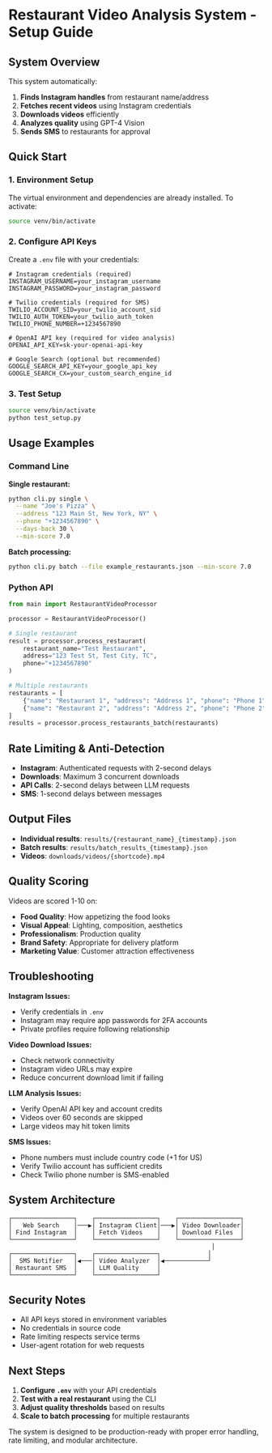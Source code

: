 # Restaurant Video Analysis System - Setup Guide

## System Overview

This system automatically:
1. **Finds Instagram handles** from restaurant name/address
2. **Fetches recent videos** using Instagram credentials  
3. **Downloads videos** efficiently
4. **Analyzes quality** using GPT-4 Vision
5. **Sends SMS** to restaurants for approval

## Quick Start

### 1. Environment Setup

The virtual environment and dependencies are already installed. To activate:

```bash
source venv/bin/activate
```

### 2. Configure API Keys

Create a `.env` file with your credentials:

```env
# Instagram credentials (required)
INSTAGRAM_USERNAME=your_instagram_username
INSTAGRAM_PASSWORD=your_instagram_password

# Twilio credentials (required for SMS)
TWILIO_ACCOUNT_SID=your_twilio_account_sid
TWILIO_AUTH_TOKEN=your_twilio_auth_token
TWILIO_PHONE_NUMBER=+1234567890

# OpenAI API key (required for video analysis)
OPENAI_API_KEY=sk-your-openai-api-key

# Google Search (optional but recommended)
GOOGLE_SEARCH_API_KEY=your_google_api_key
GOOGLE_SEARCH_CX=your_custom_search_engine_id
```

### 3. Test Setup

```bash
source venv/bin/activate
python test_setup.py
```

## Usage Examples

### Command Line

**Single restaurant:**
```bash
python cli.py single \
  --name "Joe's Pizza" \
  --address "123 Main St, New York, NY" \
  --phone "+1234567890" \
  --days-back 30 \
  --min-score 7.0
```

**Batch processing:**
```bash
python cli.py batch --file example_restaurants.json --min-score 7.0
```

### Python API

```python
from main import RestaurantVideoProcessor

processor = RestaurantVideoProcessor()

# Single restaurant
result = processor.process_restaurant(
    restaurant_name="Test Restaurant",
    address="123 Test St, Test City, TC",
    phone="+1234567890"
)

# Multiple restaurants
restaurants = [
    {"name": "Restaurant 1", "address": "Address 1", "phone": "Phone 1"},
    {"name": "Restaurant 2", "address": "Address 2", "phone": "Phone 2"}
]
results = processor.process_restaurants_batch(restaurants)
```

## Rate Limiting & Anti-Detection

- **Instagram**: Authenticated requests with 2-second delays
- **Downloads**: Maximum 3 concurrent downloads
- **API Calls**: 2-second delays between LLM requests
- **SMS**: 1-second delays between messages

## Output Files

- **Individual results**: `results/{restaurant_name}_{timestamp}.json`
- **Batch results**: `results/batch_results_{timestamp}.json`
- **Videos**: `downloads/videos/{shortcode}.mp4`

## Quality Scoring

Videos are scored 1-10 on:
- **Food Quality**: How appetizing the food looks
- **Visual Appeal**: Lighting, composition, aesthetics  
- **Professionalism**: Production quality
- **Brand Safety**: Appropriate for delivery platform
- **Marketing Value**: Customer attraction effectiveness

## Troubleshooting

**Instagram Issues:**
- Verify credentials in `.env`
- Instagram may require app passwords for 2FA accounts
- Private profiles require following relationship

**Video Download Issues:**
- Check network connectivity
- Instagram video URLs may expire
- Reduce concurrent download limit if failing

**LLM Analysis Issues:**
- Verify OpenAI API key and account credits
- Videos over 60 seconds are skipped
- Large videos may hit token limits

**SMS Issues:**
- Phone numbers must include country code (+1 for US)
- Verify Twilio account has sufficient credits
- Check Twilio phone number is SMS-enabled

## System Architecture

```
┌─────────────────┐    ┌─────────────────┐    ┌─────────────────┐
│   Web Search    │───▶│ Instagram Client│───▶│ Video Downloader│
│ Find Instagram  │    │ Fetch Videos    │    │ Download Files  │
└─────────────────┘    └─────────────────┘    └─────────────────┘
                                                        │
┌─────────────────┐    ┌─────────────────┐             │
│  SMS Notifier   │◀───│ Video Analyzer  │◀────────────┘
│ Restaurant SMS  │    │ LLM Quality     │
└─────────────────┘    └─────────────────┘
```

## Security Notes

- All API keys stored in environment variables
- No credentials in source code
- Rate limiting respects service terms
- User-agent rotation for web requests

## Next Steps

1. **Configure `.env`** with your API credentials
2. **Test with a real restaurant** using the CLI
3. **Adjust quality thresholds** based on results
4. **Scale to batch processing** for multiple restaurants

The system is designed to be production-ready with proper error handling, rate limiting, and modular architecture.